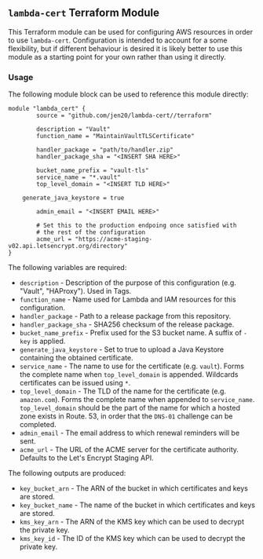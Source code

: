 ## `lambda-cert` Terraform Module

This Terraform module can be used for configuring AWS resources in order to use `lambda-cert`. Configuration is intended
to account for a some flexibility, but if different behaviour is desired it is likely better to use this module as a
starting point for your own rather than using it directly.

### Usage

The following module block can be used to reference this module directly:

```hcl
module "lambda_cert" {
        source = "github.com/jen20/lambda-cert//terraform"
        
        description = "Vault"
        function_name = "MaintainVaultTLSCertificate"

        handler_package = "path/to/handler.zip"
        handler_package_sha = "<INSERT SHA HERE>"
        
        bucket_name_prefix = "vault-tls"
        service_name = "*.vault"
        top_level_domain = "<INSERT TLD HERE>"

	generate_java_keystore = true
        
        admin_email = "<INSERT EMAIL HERE>"
        
        # Set this to the production endpoing once satisfied with
        # the rest of the configuration
        acme_url = "https://acme-staging-v02.api.letsencrypt.org/directory"
}
```

The following variables are required:

- `description` - Description of the purpose of this configuration (e.g. "Vault", "HAProxy"). Used
  in Tags.
- `function_name` - Name used for Lambda and IAM resources for this configuration.
- `handler_package` - Path to a release package from this repository.
- `handler_package_sha` - SHA256 checksum of the release package.
- `bucket_name_prefix` - Prefix used for the S3 bucket name. A suffix of `-key` is applied.
- `generate_java_keystore` - Set to true to upload a Java Keystore containing the obtained
  certificate.
- `service_name` - The name to use for the certificate (e.g. `vault`). Forms the complete name when
  `top_level_domain` is appended. Wildcards certificates can be issued using `*`.
- `top_level_domain` - The TLD of the name for the certificate (e.g. `amazon.com`). Forms the
  complete name when appended to `service_name`. `top_level_domain` should be the part of the name
  for which a hosted zone exists in Route.  53, in order that the `DNS-01` challenge can be
  completed.
- `admin_email` - The email address to which renewal reminders will be sent.
- `acme_url` - The URL of the ACME server for the certificate authority. Defaults to the Let's
  Encrypt Staging API.

The following outputs are produced:

- `key_bucket_arn` - The ARN of the bucket in which certificates and keys are stored.
- `key_bucket_name` - The name of the bucket in which certificates and keys are stored.
- `kms_key_arn` - The ARN of the KMS key which can be used to decrypt the private key.
- `kms_key_id` - The ID of the KMS key which can be used to decrypt the private key.

